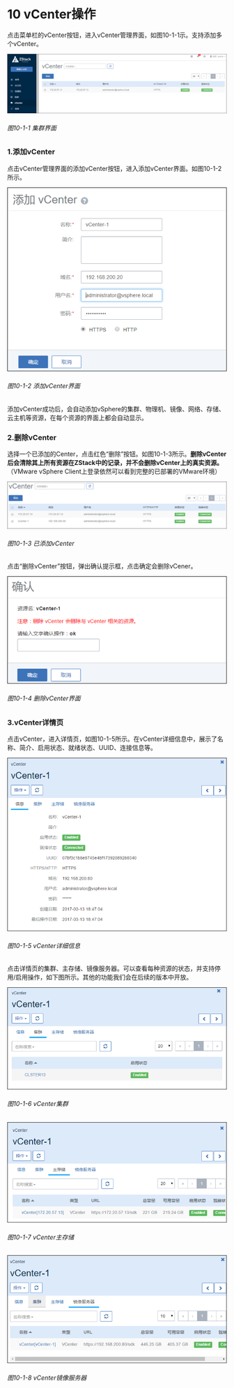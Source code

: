# 10 vCenter操作

点击菜单栏的vCenter按钮，进入vCenter管理界面，如图10-1-1示。支持添加多个vCenter。


![png](../images/10-1-1.png "图10-1-1 集群界面")
###### 图10-1-1 集群界面

### 1.添加vCenter

点击vCenter管理界面的添加vCenter按钮，进入添加vCenter界面。如图10-1-2所示。

![png](../images/10-1-2.png "图10-1-2 添加vCenter集群界面")
###### 图10-1-2 添加vCenter界面

添加vCenter成功后，会自动添加vSphere的集群、物理机、镜像、网络、存储、云主机等资源，在每个资源的界面上都会自动显示。


### 2.删除vCenter

选择一个已添加的Center，点击红色“删除”按钮。如图10-1-3所示。**删除vCenter后会清除其上所有资源在ZStack中的记录，并不会删除vCenter上的真实资源。**（VMware vSphere Client上登录依然可以看到完整的已部署的VMware环境）


![png](../images/10-1-3.png "图10-1-3 已添加vCenter集群界面")
###### 图10-1-3 已添加vCenter

点击“删除vCenter”按钮，弹出确认提示框，点击确定会删除vCener。

![png](../images/10-1-4.png "图10-1-4删除vCenter界面")
###### 图10-1-4 删除vCenter界面

### 3.vCenter详情页

点击vCenter，进入详情页，如图10-1-5所示。在vCenter详细信息中，展示了名称、简介、启用状态、就绪状态、UUID、连接信息等。

![png](../images/10-1-5.png "图10-1-5 vCenter详细信息")
###### 图10-1-5 vCenter详细信息

点击详情页的集群、主存储、镜像服务器。可以查看每种资源的状态，并支持停用/启用操作，如下图所示。其他的功能我们会在后续的版本中开放。

![png](../images/10-1-6.png "图10-1-6 vCenter集群")
###### 图10-1-6 vCenter集群

![png](../images/10-1-7.png "图10-1-7 vCenter主存储")
###### 图10-1-7 vCenter主存储

![png](../images/10-1-8.png "图10-1-8 vCenter镜像服务器")
###### 图10-1-8 vCenter镜像服务器

